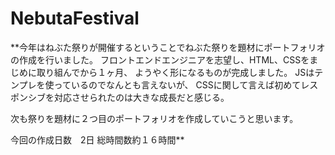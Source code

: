 # NebutaFestival

**今年はねぶた祭りが開催するということでねぶた祭りを題材にポートフォリオの作成を行いました。 フロントエンドエンジニアを志望し、HTML、CSSをまじめに取り組んでから１ヶ月、 ようやく形になるものが完成しました。 JSはテンプレを使っているのでなんとも言えないが、 CSSに関して言えば初めてレスポンシブを対応させられたのは大きな成長だと感じる。

次も祭りを題材に２つ目のポートフォリオを作成していこうと思います。

今回の作成日数　2日 総時間数約１６時間**
